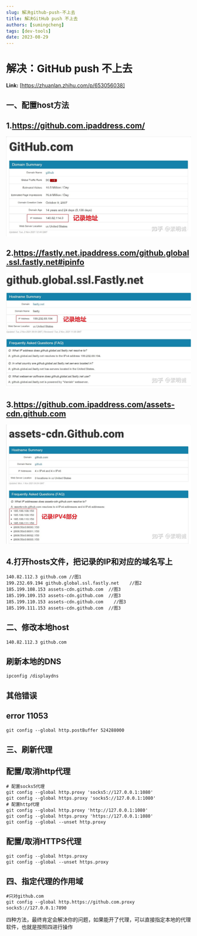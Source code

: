 ```yaml
---
slug: 解决github-push-不上去
title: 解决GitHub push 不上去
authors: [sumingcheng]
tags: [dev-tools]
date: 2023-08-29
---
```


# 解决：GitHub push 不上去



 **Link:** [https://zhuanlan.zhihu.com/p/653056038]

## 一、配置host方法  
## 1.https://github.com.ipaddress.com/  

  


![12c873d84a956c9ad9c37eefcc30f934](../image/12c873d84a956c9ad9c37eefcc30f934.jpg)

  


## 2.https://fastly.net.ipaddress.com/github.global.ssl.fastly.net#ipinfo  

  


![ef152ae3bf890ac8ed00326087af6e7e](../image/ef152ae3bf890ac8ed00326087af6e7e.jpg)

  


## 3.https://github.com.ipaddress.com/assets-cdn.github.com  

  


![961478a1d45f15436e95c381153e2cc9](../image/961478a1d45f15436e95c381153e2cc9.jpg)

  


## 4.打开hosts文件，把记录的IP和对应的域名写上  
```
140.82.112.3 github.com //图1
199.232.69.194 github.global.ssl.fastly.net    //图2
185.199.108.153 assets-cdn.github.com  //图3
185.199.109.153 assets-cdn.github.com  //图3
185.199.110.153 assets-cdn.github.com	 //图3
185.199.111.153 assets-cdn.github.com  //图3
```
## 二、修改本地host  
```
140.82.112.3 github.com
```
## 刷新本地的DNS  
```
ipconfig /displaydns
```
## 其他错误  
## error 11053  
```
git config --global http.postBuffer 524288000
```
## 三、刷新代理  
## 配置/取消http代理  
```
# 配置socks5代理
git config --global http.proxy 'socks5://127.0.0.1:1080'
git config --global https.proxy 'socks5://127.0.0.1:1080'
# 配置http代理
git config --global http.proxy 'http://127.0.0.1:1080'
git config --global https.proxy 'https://127.0.0.1:1080'
git config --global --unset http.proxy
```
## 配置/取消HTTPS代理  
```
git config --global https.proxy
git config --global --unset https.proxy
```
## 四、指定代理的作用域  
```
#只对github.com
git config --global http.https://github.com.proxy socks5://127.0.0.1:7890
```

四种方法，最终肯定会解决你的问题，如果能开了代理，可以直接指定本地的代理软件，也就是按照四进行操作